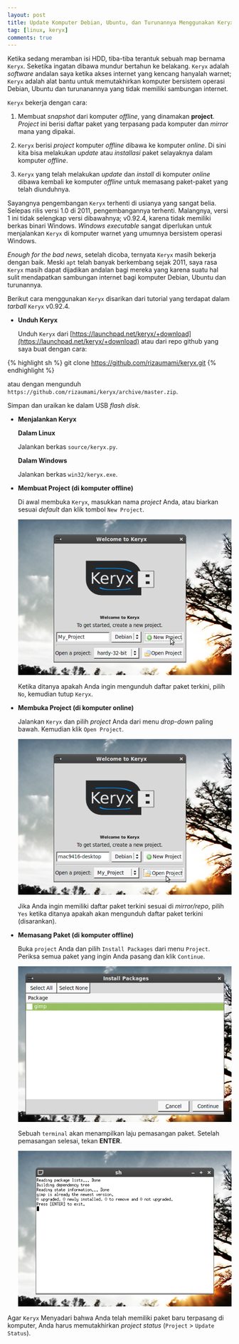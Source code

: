 ```yaml
---
layout: post
title: Update Komputer Debian, Ubuntu, dan Turunannya Menggunakan Keryx
tag: [linux, keryx]
comments: true
---
```


Ketika sedang meramban isi HDD, tiba-tiba terantuk sebuah map bernama `Keryx`. Seketika ingatan dibawa mundur bertahun ke belakang. `Keryx` adalah *software* andalan saya ketika akses internet yang kencang hanyalah warnet; `Keryx` adalah alat bantu untuk memutakhirkan komputer bersistem operasi Debian, Ubuntu dan turunanannya yang tidak memiliki sambungan internet.

`Keryx` bekerja dengan cara:

1. Membuat *snapshot* dari komputer *offline*, yang dinamakan **project**. *Project* ini berisi daftar paket yang terpasang pada komputer dan *mirror* mana yang dipakai.

2. `Keryx` berisi *project* komputer *offline* dibawa ke komputer *online*. Di sini kita bisa melakukan *update* atau *installasi* paket selayaknya dalam komputer *offline*. 

3. `Keryx` yang telah melakukan *update* dan *install* di komputer *online* dibawa kembali ke komputer *offline* untuk memasang paket-paket yang telah diunduhnya.

Sayangnya pengembangan `Keryx` terhenti di usianya yang sangat belia. Selepas rilis versi 1.0 di 2011, pengembangannya terhenti. Malangnya, versi 1 ini tidak selengkap versi dibawahnya; v0.92.4, karena tidak memiliki berkas binari Windows. *Windows executable* sangat diperlukan untuk menjalankan `Keryx` di komputer warnet yang umumnya bersistem operasi Windows.

*Enough for the bad news*, setelah dicoba, ternyata `Keryx` masih bekerja dengan baik. Meski `apt` telah banyak berkembang sejak 2011, saya rasa `Keryx` masih dapat dijadikan andalan bagi mereka yang karena suatu hal sulit mendapatkan sambungan internet bagi komputer Debian, Ubuntu dan turunannya.

Berikut cara menggunakan `Keryx` disarikan dari tutorial yang terdapat dalam *tarball* `Keryx` v0.92.4.

* **Unduh Keryx**

  Unduh `Keryx` dari [https://launchpad.net/keryx/+download](https://launchpad.net/keryx/+download) atau dari repo github yang saya buat dengan cara:

{% highlight sh %}
git clone https://github.com/rizaumami/keryx.git
{% endhighlight %}

  atau dengan mengunduh `https://github.com/rizaumami/keryx/archive/master.zip`.

  Simpan dan uraikan ke dalam USB *flash disk*.

* **Menjalankan Keryx**

  **Dalam Linux**

  Jalankan berkas `source/keryx.py`.

  **Dalam Windows**

  Jalankan berkas `win32/keryx.exe`.

* **Membuat Project (di komputer offline)**

  Di awal membuka `Keryx`, masukkan nama *project* Anda, atau biarkan sesuai *default* dan klik tombol `New Project`.

  ![Membuat project](https://raw.githubusercontent.com/rizaumami/keryx/master/doc/Tutorial_Files/Create_Project.png)

  Ketika ditanya apakah Anda ingin mengunduh daftar paket terkini, pilih `No`, kemudian tutup `Keryx`.

* **Membuka Project (di komputer online)**

  Jalankan `Keryx` dan pilih *project* Anda dari menu *drop-down* paling bawah. Kemudian klik `Open Project`.

  ![Membuka project](https://raw.githubusercontent.com/rizaumami/keryx/master/doc/Tutorial_Files/Open_Project.png)

  Jika Anda ingin memiliki daftar paket terkini sesuai di *mirror/repo*, pilih `Yes` ketika ditanya apakah akan mengunduh daftar paket terkini (disarankan).

* **Memasang Paket (di komputer offline)**

  Buka `project` Anda dan pilih `Install Packages` dari menu `Project`. Periksa semua paket yang ingin Anda pasang dan klik `Continue`.

  ![Install Paket](https://raw.githubusercontent.com/rizaumami/keryx/master/doc/Tutorial_Files/Install_Packages.png)

  Sebuah `terminal` akan menampilkan laju pemasangan paket. Setelah pemasangan selesai, tekan **ENTER**.

  ![Install Paket](https://raw.githubusercontent.com/rizaumami/keryx/master/doc/Tutorial_Files/Installing_Packages.png)

Agar `Keryx` Menyadari bahwa Anda telah memiliki paket baru terpasang di komputer, Anda harus memutakhirkan *project status* (`Project` > `Update Status`).
